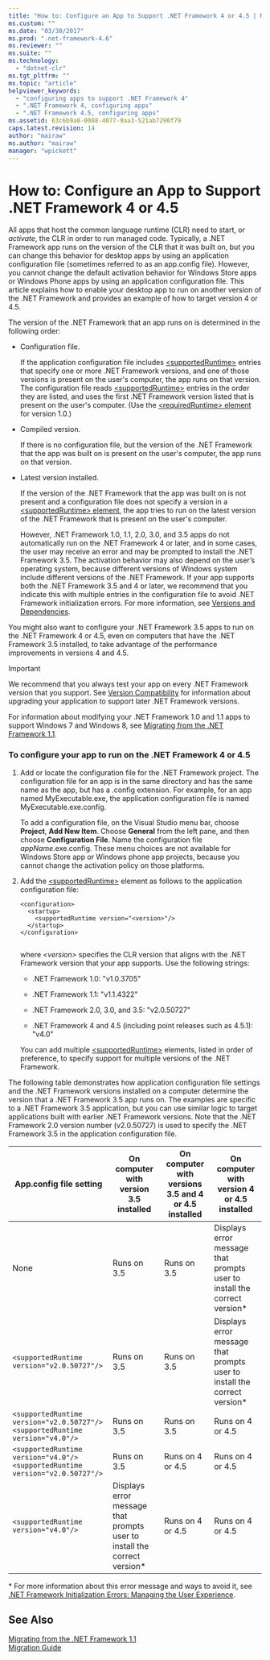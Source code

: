 ```yaml
---
title: "How to: Configure an App to Support .NET Framework 4 or 4.5 | Microsoft Docs"
ms.custom: ""
ms.date: "03/30/2017"
ms.prod: ".net-framework-4.6"
ms.reviewer: ""
ms.suite: ""
ms.technology: 
  - "dotnet-clr"
ms.tgt_pltfrm: ""
ms.topic: "article"
helpviewer_keywords: 
  - "configuring apps to support .NET Framework 4"
  - ".NET Framework 4, configuring apps"
  - ".NET Framework 4.5, configuring apps"
ms.assetid: 63c6b9a8-0088-4077-9aa3-521ab7290f79
caps.latest.revision: 14
author: "mairaw"
ms.author: "mairaw"
manager: "wpickett"
---
```

# How to: Configure an App to Support .NET Framework 4 or 4.5
All apps that host the common language runtime (CLR) need to start, or *activate*, the CLR in order to run managed code. Typically, a   .NET Framework app runs on the version of the CLR that it was built on, but you can change this behavior for desktop apps by using an application configuration file (sometimes referred to as an app.config file). However, you cannot change the default activation behavior for Windows Store apps or Windows Phone apps by using an application configuration file. This article explains how to enable your desktop app to run on another version of the .NET Framework and provides an example of how to target version 4 or 4.5.  
  
 The version of the .NET Framework that an app runs on is determined in the following order:  
  
-   Configuration file.  
  
     If the application configuration file includes [\<supportedRuntime>](../../../docs/framework/configuring-apps/file-schema/startup/supportedruntime-element.md) entries that specify one or more .NET Framework versions, and one of those versions is present on the user's computer, the app runs on that version. The configuration file reads [\<supportedRuntime>](../../../docs/framework/configuring-apps/file-schema/startup/supportedruntime-element.md) entries in the order they are listed, and uses the first .NET Framework version listed that is present on the user's computer. (Use the [\<requiredRuntime> element](../../../docs/framework/configuring-apps/file-schema/startup/requiredruntime-element.md) for version 1.0.)  
  
-   Compiled version.  
  
     If there is no configuration file, but the version of the .NET Framework that the app was built on is present on the user's computer, the app runs on that version.  
  
-   Latest version installed.  
  
     If the version of the .NET Framework that the app was built on is not present and a configuration file does not specify a version in a [\<supportedRuntime> element](../../../docs/framework/configuring-apps/file-schema/startup/supportedruntime-element.md), the app tries to run on the latest version of the .NET Framework that is present on the user's computer.  
  
     However, .NET Framework 1.0, 1.1, 2.0, 3.0, and 3.5 apps do not automatically run on the .NET Framework 4 or later, and in some cases, the user may receive an error and may be prompted to install the .NET Framework 3.5. The activation behavior may also depend on the user’s operating system, because  different versions of Windows system include different versions of the .NET Framework. If your app supports both the .NET Framework 3.5 and 4 or later, we recommend that you indicate this with multiple entries in the configuration file to avoid .NET Framework initialization errors. For more information, see [Versions and Dependencies](../../../docs/framework/migration-guide/versions-and-dependencies.md).  
  
 You might also want to configure your .NET Framework 3.5 apps to run on the .NET Framework 4 or 4.5, even on computers that have the .NET Framework 3.5 installed, to take advantage of the performance improvements in versions 4 and 4.5.  
  
> [!IMPORTANT]
>  We recommend that you always test your app on every .NET Framework version that you support. See [Version Compatibility](../../../docs/framework/migration-guide/version-compatibility.md) for information about upgrading your application to support later .NET Framework versions.  
  
 For information about modifying your .NET Framework 1.0 and 1.1 apps to support Windows 7 and Windows 8, see [Migrating from the .NET Framework 1.1](../../../docs/framework/migration-guide/migrating-from-the-net-framework-1-1.md).  
  
### To configure your app to run on the .NET Framework 4 or 4.5  
  
1.  Add or locate the configuration file for the .NET Framework project. The configuration file for an app is in the same directory and has the same name as the app, but has a .config extension. For example, for an app named MyExecutable.exe, the application configuration file is named MyExecutable.exe.config.  
  
     To add a configuration file, on the Visual Studio menu bar, choose **Project**, **Add New Item**. Choose **General** from the left pane, and then choose **Configuration File**.  Name the configuration file *appName*.exe.config. These menu choices are not available for Windows Store app or Windows phone app projects, because you cannot change the activation policy on those platforms.  
  
2.  Add the [\<supportedRuntime>](../../../docs/framework/configuring-apps/file-schema/startup/supportedruntime-element.md) element as follows to the application configuration file:  
  
    ```  
    <configuration>  
      <startup>  
        <supportedRuntime version="<version>"/>  
      </startup>  
    </configuration>  
  
    ```  
  
     where *\<version>* specifies the CLR version that aligns with the .NET Framework version that your app supports. Use the following strings:  
  
    -   .NET Framework 1.0: "v1.0.3705"  
  
    -   .NET Framework 1.1: "v1.1.4322"  
  
    -   .NET Framework 2.0, 3.0, and 3.5: "v2.0.50727"  
  
    -   .NET Framework 4 and 4.5 (including point releases such as 4.5.1): "v4.0"  
  
     You can add multiple [\<supportedRuntime>](../../../docs/framework/configuring-apps/file-schema/startup/supportedruntime-element.md) elements, listed in order of preference, to specify support for multiple versions of the .NET Framework.  
  
 The following table demonstrates how application configuration file settings and the .NET Framework versions installed on a computer determine the version that a .NET Framework 3.5 app runs on. The examples are specific to a .NET Framework 3.5 application, but you can use similar logic to target applications built with earlier .NET Framework versions. Note that the .NET Framework 2.0 version number (v2.0.50727) is used to specify the .NET Framework 3.5 in the application configuration file.  
  
|App.config file setting|On computer with version 3.5 installed|On computer with versions 3.5 and 4 or 4.5 installed|On computer with version 4 or 4.5 installed|  
|-|-|-|-|  
|None|Runs on 3.5|Runs on 3.5|Displays error message that prompts user to install the correct version*|  
|`<supportedRuntime version="v2.0.50727"/>`|Runs on 3.5|Runs on 3.5|Displays error message that prompts user to install the correct version*|  
|`<supportedRuntime version="v2.0.50727"/>` <br /> `<supportedRuntime version="v4.0"/>`|Runs on 3.5|Runs on 3.5|Runs on 4 or 4.5|  
|`<supportedRuntime version="v4.0"/>` <br /> `<supportedRuntime version="v2.0.50727"/>`|Runs on 3.5|Runs on 4 or 4.5|Runs on 4 or 4.5|  
|`<supportedRuntime version="v4.0"/>`|Displays error message that prompts user to install the correct version*|Runs on 4 or 4.5|Runs on 4 or 4.5|  
  
 \* For more information about this error message and ways to avoid it, see [.NET Framework Initialization Errors: Managing the User Experience](../../../docs/framework/deployment/initialization-errors-managing-the-user-experience.md).  
  
## See Also  
 [Migrating from the .NET Framework 1.1](../../../docs/framework/migration-guide/migrating-from-the-net-framework-1-1.md)   
 [Migration Guide](../../../docs/framework/migration-guide/migration-guide-to-the-net-framework-4-6-and-4-5.md)